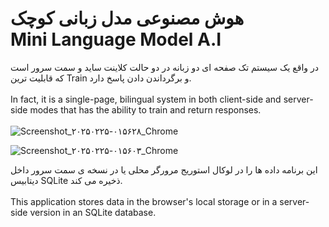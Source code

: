 <h1>
هوش مصنوعی مدل زبانی کوچک
<br>
Mini Language Model A.I
</h1>

در واقع یک سیستم تک صفحه ای دو زبانه در دو حالت کلاینت ساید و سمت سرور است که قابلیت ترین Train و برگرداندن دادن پاسخ دارد.
<br><br>
In fact, it is a single-page, bilingual system in both client-side and server-side modes that has the ability to train and return responses.
<br><br>
![Screenshot_۲۰۲۵۰۲۲۵-۰۱۵۶۲۸_Chrome](https://github.com/user-attachments/assets/6bf84a85-6d8c-44f3-badb-45e3ef16e00c)

![Screenshot_۲۰۲۵۰۲۲۵-۰۱۵۶۰۳_Chrome](https://github.com/user-attachments/assets/efb80e7a-6483-42ca-8641-2a37c73ee8d5)


این برنامه داده ها را در لوکال استوریج مرورگر محلی یا در نسخه ی سمت سرور داخل دیتابیس SQLite ذخیره می کند.
<br><br>
This application stores data in the browser's local storage or in a server-side version in an SQLite database.
<br><br>
